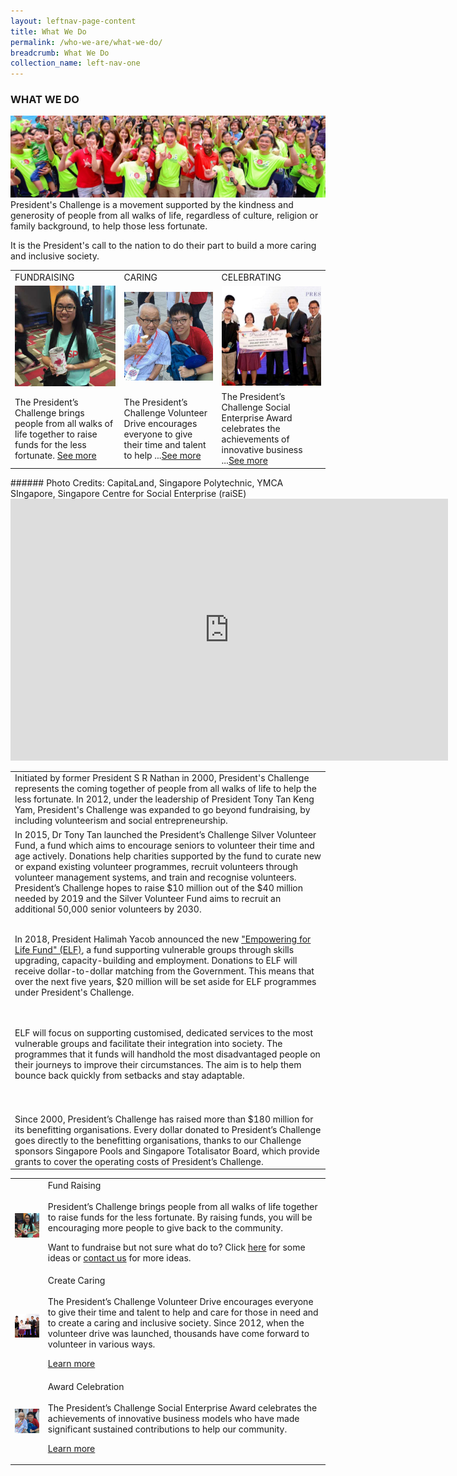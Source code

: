 ```yaml
---
layout: leftnav-page-content
title: What We Do
permalink: /who-we-are/what-we-do/
breadcrumb: What We Do
collection_name: left-nav-one
---
```


### WHAT WE DO
![WhatWeDo_Banner](/images/capita-land.jpg "WhatWeDo Banner")
President's Challenge is a movement supported by the kindness and generosity of people from all walks of life, regardless of culture, religion or family background, to help those less fortunate.

It is the President's call to the nation to do their part to build a more caring and inclusive society.


<table width="100%" cellpadding="10px" cellspacing="10px"><tr><td>FUNDRAISING</td><td>CARING</td><td>CELEBRATING</td></tr>

<tr>
<td><a href="#tag1"><img src=/images/wwd_fundraising.jpg" style="width:200px"></a></td>
<td><a href="#tag2"><img src=/images/wwd_caring.jpg" style="width:200px"></a></td>
<td><a href="#tag3"><img src=/images/wwd_celebrating.jpg" style="width:200px"></a></td></tr>

<tr><td>The President’s Challenge brings people from all walks of life together to raise funds for the less fortunate. <a href="#tag1">See more</a> </td>
<td>The President’s Challenge Volunteer Drive encourages everyone to give their time and talent to help ...<a href="#tag2">See more</a></td>
<td>The President’s Challenge Social Enterprise Award celebrates the achievements of innovative business ...<a href="#tag3">See more</a></td></tr>
</table>
###### Photo Credits: CapitaLand, Singapore Polytechnic, YMCA SIngapore, Singapore Centre for Social Enterprise (raiSE)

<iframe width="700" height="419" src="https://www.youtube.com/embed/nY-GEQh3_l4" frameborder="0" allow="autoplay; encrypted-media" allowfullscreen></iframe>


<table width="100%" cellpadding="10px" cellspacing="10px"><tr><td>Initiated by former President S R Nathan in 2000, President's Challenge represents the coming together of people from all walks of life to help the less fortunate. In 2012, under the leadership of President Tony Tan Keng Yam, President's Challenge was expanded to go beyond fundraising, by including volunteerism and social entrepreneurship.</td></tr>

<tr><td>In 2015, Dr Tony Tan launched the President’s Challenge Silver Volunteer Fund, a fund which aims to encourage seniors to volunteer their time and age actively. Donations help charities supported by the fund to curate new or expand existing volunteer programmes, recruit volunteers through volunteer management systems, and train and recognise volunteers. President’s Challenge hopes to raise $10 million out of the $40 million needed by 2019 and the Silver Volunteer Fund aims to recruit an additional 50,000 senior volunteers by 2030. 
<br><br>

In 2018, President Halimah Yacob announced the new ["Empowering for Life Fund" (ELF)](/empowering-for-life-fund/), a fund supporting vulnerable groups through skills upgrading, capacity-building and employment. Donations to ELF will receive dollar-to-dollar matching from the Government. This means that over the next five years, $20 million will be set aside for ELF programmes under President's Challenge. 

<br><br>
ELF will focus on supporting customised, dedicated services to the most vulnerable groups and facilitate their integration into society. The programmes that it funds will handhold the most disadvantaged people on their journeys to improve their circumstances. The aim is to help them bounce back quickly from setbacks and stay adaptable.


</td></tr>

<tr><td><br><br>
Since 2000, President’s Challenge has raised more than $180 million for its benefitting organisations. Every dollar donated to President’s Challenge goes directly to the benefitting organisations, thanks to our Challenge sponsors Singapore Pools and Singapore Totalisator Board, which provide grants to cover the operating costs of President’s Challenge.</td></tr>
</table>


<table width="100%" cellpadding="10px" cellspacing="10px">
<tr><td id="tag1"><img src=/images/wwd_fundraising.jpg" style="width:200px"></a></td>
<td>Fund Raising <br><br>
President’s Challenge brings people from all walks of life together to raise funds for the less fortunate. By raising funds, you will be encouraging more people to give back to the community.

Want to fundraise but not sure what do to? Click [here](/take-action/partner-with-us/)  for some ideas or [contact us](/who-we-are/contact-us/) for more ideas.
</td></tr>

<tr><td id="tag3"><a href="#tag3"><img src=/images/wwd_celebrating.jpg" style="width:200px"></a></td>
<td>Create Caring<br><br>
The President’s Challenge Volunteer Drive encourages everyone to give their time and talent to help and care for those in need and to create a caring and inclusive society. Since 2012, when the volunteer drive was launched, thousands have come forward to volunteer in various ways.  

[Learn more](/take-action/volunteer/)
</td></tr>


<tr><td id="tag2"><a href="#tag2"><img src=/images/wwd_caring.jpg" style="width:200px"></a></td>
<td>Award Celebration<br><br>
The President’s Challenge Social Enterprise Award celebrates the achievements of innovative business models who have made significant sustained contributions to help our community.

[Learn more](/who-we-are/social-enterprise/)

</td></tr>

</table>
